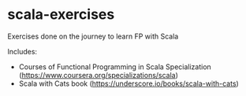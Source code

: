 # scala-exercises
Exercises done on the journey to learn FP with Scala

Includes: 
* Courses of Functional Programming in Scala Specialization (https://www.coursera.org/specializations/scala)
* Scala with Cats book (https://underscore.io/books/scala-with-cats)
